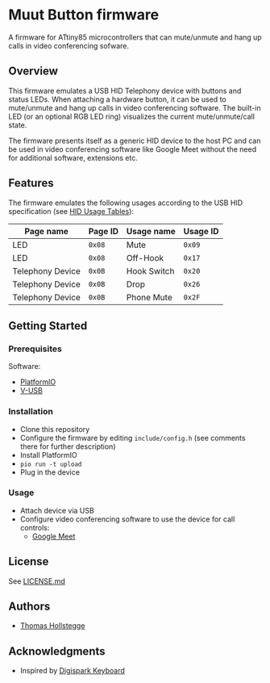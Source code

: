 # Muut Button firmware

A firmware for ATtiny85 microcontrollers that can mute/unmute and hang up calls in video conferencing sofware.

## Overview

This firmware emulates a USB HID Telephony device with buttons and status LEDs. When attaching a hardware button, it can be used to mute/unmute and hang up calls in video conferencing software. The built-in LED (or an optional RGB LED ring) visualizes the current mute/unmute/call state.

The firmware presents itself as a generic HID device to the host PC and can be used in video conferencing software like Google Meet without the need for additional software, extensions etc.

## Features

The firmware emulates the following usages according to the USB HID specification (see [HID Usage Tables](https://usb.org/sites/default/files/hut1_4.pdf)):

| Page name        | Page ID | Usage name  | Usage ID |
| ---------------- | ------- | ----------- | -------- |
| LED              | `0x08`  | Mute        | `0x09`   |
| LED              | `0x08`  | Off-Hook    | `0x17`   |
| Telephony Device | `0x0B`  | Hook Switch | `0x20`   |
| Telephony Device | `0x0B`  | Drop        | `0x26`   |
| Telephony Device | `0x0B`  | Phone Mute  | `0x2F`   |

## Getting Started

### Prerequisites

Software:

* [PlatformIO](https://platform.io)
* [V-USB](https://github.com/obdev/v-usb)

### Installation

* Clone this repository
* Configure the firmware by editing `include/config.h` (see comments there for further description)
* Install PlatformIO
* `pio run -t upload`
* Plug in the device

### Usage

* Attach device via USB
* Configure video conferencing software to use the device for call controls:
  * [Google Meet](https://support.google.com/meet/answer/12562325?hl=en)

## License

See [LICENSE.md](LICENSE.md)

## Authors

* [Thomas Hollstegge](https://github.com/Tho85)

## Acknowledgments

* Inspired by [Digispark Keyboard](https://github.com/digistump/DigisparkArduinoIntegration/tree/master/libraries/DigisparkKeyboard)
